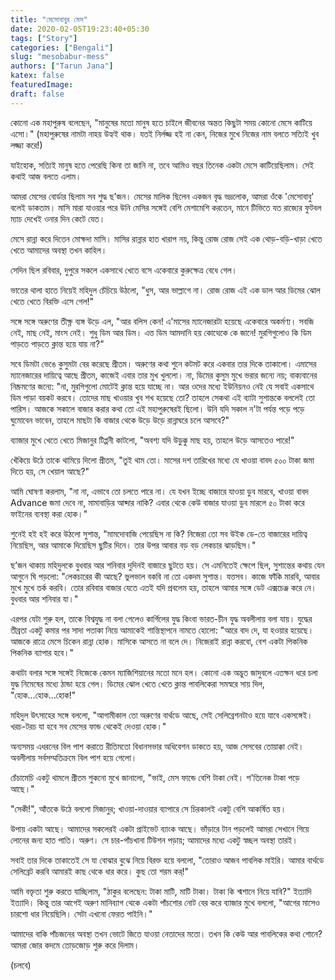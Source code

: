```yaml
---
title: "মেসোবাবুর মেস"
date: 2020-02-05T19:23:40+05:30
tags: ["Story"]
categories: ["Bengali"]
slug: "mesobabur-mess"
authors: ["Tarun Jana"]
katex: false
featuredImage: 
draft: false
---
```


কোনো এক মহাপুরুষ বলেছেন, "মানুষের মতো মানুষ হতে চাইলে জীবনের অন্তত কিছুটা সময় কোনো মেসে কাটিয়ে এসো।" 
(মহাপুরুষের নামটা নাহয় উহ্যই থাক। যতই নির্লজ্জ হই না কেন, নিজের মুখে নিজের নাম বলতে সত্যিই খুব লজ্জা করে!)

যাইহোক, সত্যিই মানুষ হতে পেরেছি কিনা তা জানি না, তবে আমিও বছর তিনেক একটা মেসে কাটিয়েছিলাম। সেই কথাই আজ
বলতে এলাম।

আমরা মেসের বোর্ডার ছিলাম সব শুদ্ধ ছ'জন। মেসের মালিক ছিলেন একজন বৃদ্ধ ভদ্রলোক, আমরা ওঁকে 'মেসোবাবু' বলেই 
ডাকতাম। মাসি মারা যাওয়ার পরে উনি মেসির সঙ্গেই বেশি মেশামেশি করতেন, মানে টিভিতে যত রাজ্যের ফুটবল ম্যাচ দেখেই 
ওনার দিন কেটে যেত।

মেসে রান্না করে দিতেন মোক্ষদা মাসি। মাসির রান্নার হাত খারাপ নয়, কিন্তু রোজ রোজ সেই এক থোড়-বড়ি-খাড়া খেতে খেতে 
আমাদের অবস্থা তখন কাহিল।

সেদিন ছিল রবিবার, দুপুরে সকলে একসাথে খেতে বসে একেবারে কুরুক্ষেত্র বেধে গেল।

ভাতের থালা হাতে নিয়েই মহিদুল চেঁচিয়ে উঠলো, "ধুস, আর ভাল্লাগে না। রোজ রোজ এই এক ডাল আর ডিমের ঝোল খেতে
খেতে বিরক্তি এসে গেল!"

সঙ্গে সঙ্গে অরুণের তীক্ষ্ণ ব্যঙ্গ উড়ে এল, "আর বলিস কেন! এ'মাসের ম্যানেজারটা হয়েছে একেবারে অকর্মণ্য। সবজি নেই, 
মাছ নেই, মাংস নেই। শুধু ডিম আর ডিম। এত্ত ডিম আমদানি হয় কোত্থেকে কে জানে! মুরগিগুলোও কি ডিম পাড়তে পাড়তে
ক্লান্ত হয়ে যায় না?"

সবে ডিমটা ভেঙে কুসুমটা বের করেছে প্রীতম। অরুণের কথা শুনে কটমট করে একবার তার দিকে তাকালো। এমাসের ম্যানেজারের 
দায়িত্বে আছে প্রীতম, কাজেই এবার তার মুখ খুললো। না, ডিমের কুসুম মুখে ভরার জন্যে নয়; বাক্যবানের নিষ্ক্রমণের 
জন্যে: "না, মুরগিগুলো মোটেই ক্লান্ত হয়ে যাচ্ছে না। আর ওদের মধ্যে ইউনিয়নও নেই যে সবাই একসাথে ডিম পাড়া বয়কট 
করবে। তোদের মাছ খাওয়ার খুব শখ হয়েছে তো? তাহলে সেকথা এই ব্যাটা সুশান্তকে বললেই তো পারিস। আজকে সকালে বাজার
করার কথা তো এই মহাপুরুষেরই ছিলো। উনি যদি সকাল ন'টা পর্যন্ত পড়ে পড়ে ঘুমোবেন ভাবেন, তাহলে মাছটা কি বাজার থেকে 
উড়ে উড়ে রান্নাঘরে চলে আসবে?"

ব্যাজার মুখে খেতে খেতে মিজানুর টিপ্পনী কাটলো, "অবশ্য যদি উড়ুক্কু মাছ হয়, তাহলে উড়ে আসতেও পারে!"

খেঁকিয়ে উঠে তাকে থামিয়ে দিলো প্রীতম, "তুই থাম তো। মাসের দশ তারিখের মধ্যে যে খাওয়া বাবদ ৫০০ টাকা জমা দিতে হয়, 
সে খেয়াল আছে?"

আমি ঘোষণা করলাম, "না না, এভাবে তো চলতে পারে না। যে যখন ইচ্ছে বাজারে যাওয়া ডুব মারবে, খাওয়া বাবদ Advance জমা 
দেবে না, মামাবাড়ির আব্দার নাকি? এবার থেকে কেউ বাজার যাওয়া ডুব মারলে ৫০ টাকা করে ফাইনের ব্যবস্থা করা হোক।"

শুনেই হই হই করে উঠলো সুশান্ত, "মামদোবাজি পেয়েছিস না কি? নিজেরা তো সব উইক ডে-তে বাজারের দায়িত্ব নিয়েছিস, আর 
আমাকে দিয়েছিস ছুটির দিনে। তার উপর আবার বড় বড় লেকচার ঝাড়ছিস।"

ছ’জন থাকায় মহিদুলকে বুধবার আর শনিবার দুদিনই বাজারে ছুটতে হয়। সে এমনিতেই ক্ষেপে ছিল, সুশান্তের কথায় যেন আগুনে 
ঘি পড়লো: "লেকচারের কী আছে? ভুলভাল বকবি না তো একদম সুশান্ত। যত্তসব। কাজে ফাঁকি মারবি, আবার মুখে মুখে তর্ক করবি। 
তোর রবিবার বাজার যেতে এতই যদি প্রবলেম হয়, তাহলে আমার সঙ্গে ডেট এক্সচেঞ্জ করে নে। বুধবার আর শনিবার যা।"

এরপর যেটা শুরু হল, তাকে বিশ্বযুদ্ধ না বলা গেলেও কার্গিলের যুদ্ধ কিংবা ভারত-চীন যুদ্ধ অবলীলায় বলা যায়। যুদ্ধের 
তীব্রতা একটু কমার পর সাদা পতাকা নিয়ে আমাকেই শান্তিস্থাপনে নামতে হোলো: "আরে বাদ দে, যা হওয়ার হয়েছে। আজকে রাত্রে 
মেসে চিকেন রান্না হোক। মাসিকে আসতে না বলে দে। নিজেরাই রান্না করবো, বেশ একটা পিকনিক পিকনিক ব্যাপার হবে।"

কথাটা বলার সঙ্গে সঙ্গেই নিজেকে কেমন ম্যাজিশিয়ানের মতো মনে হল। কোনো এক অদ্ভুত জাদুবলে এতক্ষন ধরে চলা যুদ্ধ 
নিমেষের মধ্যে ঠান্ডা হয়ে গেল। ডিমের ঝোল খেতে খেতে ক্লান্ত পাবলিকেরা সমস্বরে সায় দিল, "হোক...হোক...হোক!"

মহিদুল উৎসাহের সঙ্গে বললো, "আগামীকাল তো অরুণের বার্থডে আছে, সেই সেলিব্রেশনটাও হয়ে যাবে একসঙ্গেই। খরচ-টরচ যা 
হবে সব মেসের ফান্ড থেকেই দেওয়া হোক।"

অন্যসময় এধরনের বিল পাশ করাতে রীতিমতো বিধানসভার অধিবেশন ডাকতে হয়, আজ সেসবের তোয়াক্কা নেই। অবলীলায় 
সর্বসম্মতিক্রমে বিল পাশ হয়ে গেলো।

চেঁচামেচি একটু থামলে প্রীতম শুকনো মুখে জানালো, "ভাই, মেস ফান্ডে বেশি টাকা নেই। শ'তিনেক টাকা পড়ে আছে।"

"সেকী!", আঁতকে উঠে বললো মিজানুর; খাওয়া-দাওয়ার ব্যাপারে সে চিরকালই একটু বেশি আকর্ষিত হয়।

উপায় একটা আছে। আমাদের সকলেরই একটা প্রাইভেট ব্যাংক আছে। ভাঁড়ারে টান পড়লেই আমরা সেখানে গিয়ে লোনের জন্য
হাত পাতি। অরুণ। সে চার-পাঁচখানা টিউশন পড়ায়; আমাদের মধ্যে একটু স্বচ্ছল অবস্থা তারই।

সবাই তার দিকে তাকাতেই সে যা বোঝার বুঝে নিয়ে বিরক্ত হয়ে বললো, "তোরাও আজব পাবলিক মাইরি। আমার বার্থডে সেলিব্রেট 
করবি আমারই কাছ থেকে ধার করে। কুছ তো শরম কর্!"

আমি বক্তৃতা শুরু করতে যাচ্ছিলাম, "ঠাকুর বলেছেন: টাকা মাটি, মাটি টাকা। টাকা কি শ্মশানে নিয়ে যাবি?" ইত্যাদি 
ইত্যাদি। কিন্তু তার আগেই অরুণ মানিব্যাগ থেকে একটা পাঁচশোর নোট বের করে ব্যাজার মুখে বললো, "আগের মাসেও চারশো ধার 
নিয়েছিলি। সেটা এখনো ফেরত পাইনি।"

আমাদের বাকি পাঁচজনের অবস্থা তখন ভোটে জিতে যাওয়া নেতাদের মতো। তখন কি কেউ আর পাবলিকের কথা শোনে? আমরা জোর
কদমে তোড়জোড় শুরু করে দিলাম।

(চলবে)